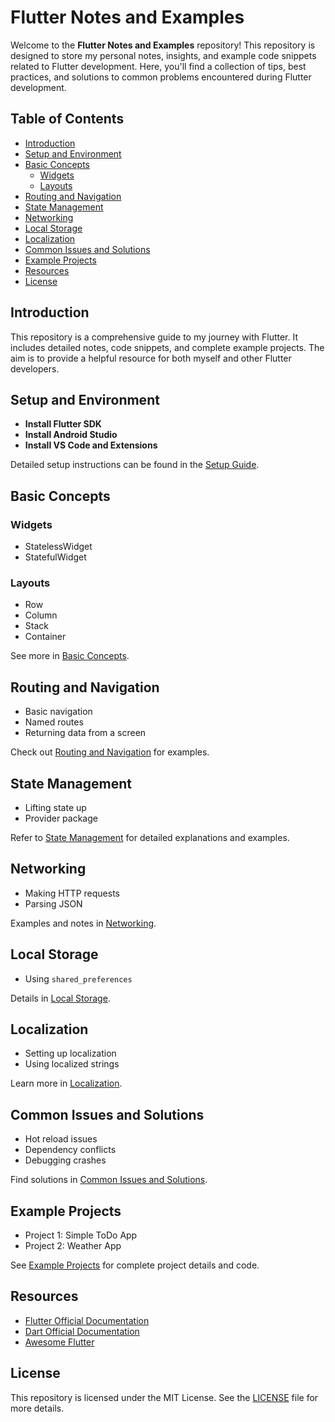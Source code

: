 # Flutter Notes and Examples

Welcome to the **Flutter Notes and Examples** repository! This repository is designed to store my personal notes, insights, and example code snippets related to Flutter development. Here, you'll find a collection of tips, best practices, and solutions to common problems encountered during Flutter development.

## Table of Contents

- [Introduction](#introduction)
- [Setup and Environment](#setup-and-environment)
- [Basic Concepts](#basic-concepts)
  - [Widgets](#widgets)
  - [Layouts](#layouts)
- [Routing and Navigation](#routing-and-navigation)
- [State Management](#state-management)
- [Networking](#networking)
- [Local Storage](#local-storage)
- [Localization](#localization)
- [Common Issues and Solutions](#common-issues-and-solutions)
- [Example Projects](#example-projects)
- [Resources](#resources)
- [License](#license)

## Introduction

This repository is a comprehensive guide to my journey with Flutter. It includes detailed notes, code snippets, and complete example projects. The aim is to provide a helpful resource for both myself and other Flutter developers.

## Setup and Environment

- **Install Flutter SDK**
- **Install Android Studio**
- **Install VS Code and Extensions**

Detailed setup instructions can be found in the [Setup Guide](setup_and_environment.md).

## Basic Concepts

### Widgets

- StatelessWidget
- StatefulWidget

### Layouts

- Row
- Column
- Stack
- Container

See more in [Basic Concepts](basic_concepts.md).

## Routing and Navigation

- Basic navigation
- Named routes
- Returning data from a screen

Check out [Routing and Navigation](routing_and_navigation.md) for examples.

## State Management

- Lifting state up
- Provider package

Refer to [State Management](state_management.md) for detailed explanations and examples.

## Networking

- Making HTTP requests
- Parsing JSON

Examples and notes in [Networking](networking.md).

## Local Storage

- Using `shared_preferences`

Details in [Local Storage](local_storage.md).

## Localization

- Setting up localization
- Using localized strings

Learn more in [Localization](localization.md).

## Common Issues and Solutions

- Hot reload issues
- Dependency conflicts
- Debugging crashes

Find solutions in [Common Issues and Solutions](common_issues_and_solutions.md).

## Example Projects

- Project 1: Simple ToDo App
- Project 2: Weather App

See [Example Projects](example_projects.md) for complete project details and code.

## Resources

- [Flutter Official Documentation](https://flutter.dev/docs)
- [Dart Official Documentation](https://dart.dev/guides)
- [Awesome Flutter](https://github.com/Solido/awesome-flutter)

## License

This repository is licensed under the MIT License. See the [LICENSE](LICENSE) file for more details.


